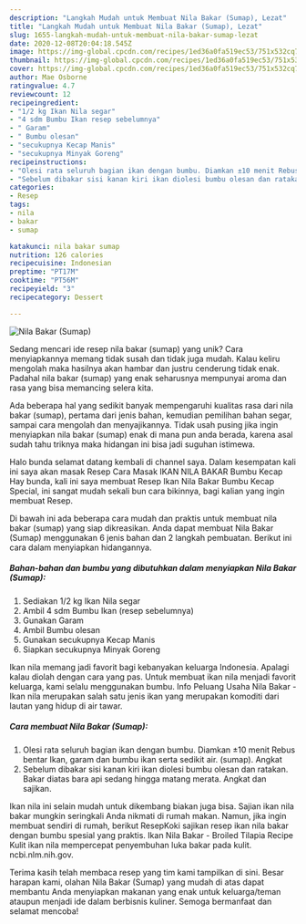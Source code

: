 ```yaml
---
description: "Langkah Mudah untuk Membuat Nila Bakar (Sumap), Lezat"
title: "Langkah Mudah untuk Membuat Nila Bakar (Sumap), Lezat"
slug: 1655-langkah-mudah-untuk-membuat-nila-bakar-sumap-lezat
date: 2020-12-08T20:04:18.545Z
image: https://img-global.cpcdn.com/recipes/1ed36a0fa519ec53/751x532cq70/nila-bakar-sumap-foto-resep-utama.jpg
thumbnail: https://img-global.cpcdn.com/recipes/1ed36a0fa519ec53/751x532cq70/nila-bakar-sumap-foto-resep-utama.jpg
cover: https://img-global.cpcdn.com/recipes/1ed36a0fa519ec53/751x532cq70/nila-bakar-sumap-foto-resep-utama.jpg
author: Mae Osborne
ratingvalue: 4.7
reviewcount: 12
recipeingredient:
- "1/2 kg Ikan Nila segar"
- "4 sdm Bumbu Ikan resep sebelumnya"
- " Garam"
- " Bumbu olesan"
- "secukupnya Kecap Manis"
- "secukupnya Minyak Goreng"
recipeinstructions:
- "Olesi rata seluruh bagian ikan dengan bumbu. Diamkan ±10 menit Rebus bentar Ikan, garam dan bumbu ikan serta sedikit air. (sumap). Angkat"
- "Sebelum dibakar sisi kanan kiri ikan diolesi bumbu olesan dan ratakan. Bakar diatas bara api sedang hingga matang merata. Angkat dan sajikan."
categories:
- Resep
tags:
- nila
- bakar
- sumap

katakunci: nila bakar sumap 
nutrition: 126 calories
recipecuisine: Indonesian
preptime: "PT17M"
cooktime: "PT56M"
recipeyield: "3"
recipecategory: Dessert

---
```



![Nila Bakar (Sumap)](https://img-global.cpcdn.com/recipes/1ed36a0fa519ec53/751x532cq70/nila-bakar-sumap-foto-resep-utama.jpg)

Sedang mencari ide resep nila bakar (sumap) yang unik? Cara menyiapkannya memang tidak susah dan tidak juga mudah. Kalau keliru mengolah maka hasilnya akan hambar dan justru cenderung tidak enak. Padahal nila bakar (sumap) yang enak seharusnya mempunyai aroma dan rasa yang bisa memancing selera kita.

Ada beberapa hal yang sedikit banyak mempengaruhi kualitas rasa dari nila bakar (sumap), pertama dari jenis bahan, kemudian pemilihan bahan segar, sampai cara mengolah dan menyajikannya. Tidak usah pusing jika ingin menyiapkan nila bakar (sumap) enak di mana pun anda berada, karena asal sudah tahu triknya maka hidangan ini bisa jadi suguhan istimewa.

Halo bunda selamat datang kembali di channel saya. Dalam kesempatan kali ini saya akan masak Resep Cara Masak IKAN NILA BAKAR Bumbu Kecap Hay bunda, kali ini saya membuat Resep Ikan Nila Bakar Bumbu Kecap Special, ini sangat mudah sekali bun cara bikinnya, bagi kalian yang ingin membuat Resep.


Di bawah ini ada beberapa cara mudah dan praktis untuk membuat nila bakar (sumap) yang siap dikreasikan. Anda dapat membuat Nila Bakar (Sumap) menggunakan 6 jenis bahan dan 2 langkah pembuatan. Berikut ini cara dalam menyiapkan hidangannya.

<!--inarticleads1-->

##### Bahan-bahan dan bumbu yang dibutuhkan dalam menyiapkan Nila Bakar (Sumap):

1. Sediakan 1/2 kg Ikan Nila segar
1. Ambil 4 sdm Bumbu Ikan (resep sebelumnya)
1. Gunakan  Garam
1. Ambil  Bumbu olesan
1. Gunakan secukupnya Kecap Manis
1. Siapkan secukupnya Minyak Goreng


Ikan nila memang jadi favorit bagi kebanyakan keluarga Indonesia. Apalagi kalau diolah dengan cara yang pas. Untuk membuat ikan nila menjadi favorit keluarga, kami selalu menggunakan bumbu. Info Peluang Usaha Nila Bakar -Ikan nila merupakan salah satu jenis ikan yang merupakan komoditi dari lautan yang hidup di air tawar. 

<!--inarticleads2-->

##### Cara membuat Nila Bakar (Sumap):

1. Olesi rata seluruh bagian ikan dengan bumbu. Diamkan ±10 menit Rebus bentar Ikan, garam dan bumbu ikan serta sedikit air. (sumap). Angkat
1. Sebelum dibakar sisi kanan kiri ikan diolesi bumbu olesan dan ratakan. Bakar diatas bara api sedang hingga matang merata. Angkat dan sajikan.


Ikan nila ini selain mudah untuk dikembang biakan juga bisa. Sajian ikan nila bakar mungkin seringkali Anda nikmati di rumah makan. Namun, jika ingin membuat sendiri di rumah, berikut ResepKoki sajikan resep ikan nila bakar dengan bumbu spesial yang praktis. Ikan Nila Bakar - Broiled Tilapia Recipe Kulit ikan nila mempercepat penyembuhan luka bakar pada kulit. ncbi.nlm.nih.gov. 

Terima kasih telah membaca resep yang tim kami tampilkan di sini. Besar harapan kami, olahan Nila Bakar (Sumap) yang mudah di atas dapat membantu Anda menyiapkan makanan yang enak untuk keluarga/teman ataupun menjadi ide dalam berbisnis kuliner. Semoga bermanfaat dan selamat mencoba!
